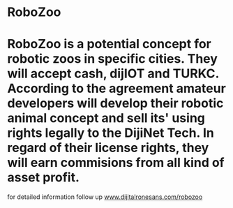 # RoboZoo

# RoboZoo is a potential concept for robotic zoos in specific cities. They will accept cash, dijIOT and TURKC. According to the agreement amateur developers will develop their robotic animal concept and sell its' using rights legally to the DijiNet Tech. In regard of their license rights, they will earn commisions from all kind of asset profit.

for detailed information follow up www.dijitalronesans.com/robozoo
